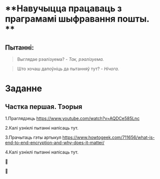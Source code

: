 # **Навучыцца працаваць з праграмамі шыфравання пошты. ** 
## Пытанні:
> Выглядае рэалізуема? *- Так, рэалізуема.*

> Што хочаш дапоўніць да пытанняў тут? *- Нічога.*

# Заданне
## Частка першая. Тэорыя

1.Праглядзець https://www.youtube.com/watch?v=AQDCe585Lnc

2.Калі узніклі пытанні напісаць тут.

3.Прачытаць гэты артыкул https://www.howtogeek.com/711656/what-is-end-to-end-encryption-and-why-does-it-matter/

4.Калі узніклі пытанні напісаць тут.

🥇

🥈
